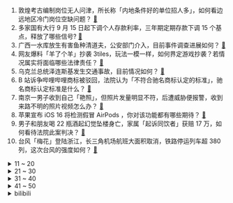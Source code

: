 1. 敦煌考古编制岗位无人问津，所长称「内地条件好的单位招人多」，如何看边远地区冷门岗位空缺问题？ [:link:](https://www.zhihu.com/question/553560682)
2. 多家国有大行 9 月 15 日起下调个人存款利率，三年期定期存款下调 15 个基点，释放了哪些信号? [:link:](https://www.zhihu.com/question/553624722)
3. 广西一水库放生有害鱼种清道夫，公安部门介入，目前事件调查进展如何？ [:link:](https://www.zhihu.com/question/553463722)
4. 网友爆料「羊了个羊」抄袭 3tiles，玩法一模一样，如何界定游戏抄袭？若情况属实将面临哪些法律责任？ [:link:](https://www.zhihu.com/question/553537986)
5. 乌克兰总统泽连斯基发生交通事故，目前情况如何？ [:link:](https://www.zhihu.com/question/553634521)
6. B 站诉争哔哩哔哩商标被驳回，法院认为「不符合驰名商标认定的标准」，驰名商标认定标准是什么？ [:link:](https://www.zhihu.com/question/553518260)
7. 南京一男子收到自己「艳照」，但照片发量明显不符，后遭威胁便报警，收到来路不明的照片视频怎么办？ [:link:](https://www.zhihu.com/question/553494353)
8. 苹果宣布 iOS 16 将检测假冒 AirPods ，你对该功能都有哪些期待？ [:link:](https://www.zhihu.com/question/553356984)
9. 男子和朋友喝 22 瓶酒起幻觉坠楼身亡，家属「起诉同饮者」获赔 17 万，如何看待法院此案判决？ [:link:](https://www.zhihu.com/question/553518593)
10. 台风「梅花」登陆浙江，长三角机场航班大面积取消，铁路停运列车超 380 列，这次台风的强度如何？ [:link:](https://www.zhihu.com/question/553501054)
<details>
<summary>11 ~ 20</summary>

11. 「羊了个羊」太火爆服务器 2 天崩 3 次，网友热议过关太难，哪些因素导致该游戏爆红？ [:link:](https://www.zhihu.com/question/553526017)
12. 为什么我越来越觉得感觉《名侦探柯南》最终会烂尾？ [:link:](https://www.zhihu.com/question/419783228)
13. “我上去就是一拳”怎么翻译成英语？ [:link:](https://www.zhihu.com/question/549566483)
14. 杨超越在《脱口秀大会》第五季中的表现怎么样？ [:link:](https://www.zhihu.com/question/553400706)
15. 世卫组织估计至少 1700 万欧洲人被新冠后遗症困扰，有哪些信息值得关注？ [:link:](https://www.zhihu.com/question/553597586)
16. 集美大学新生开学典礼，校长喊话「没有家国情怀，就不要考公」，如何看待这一建议？ [:link:](https://www.zhihu.com/question/552730178)
17. 能否分享一张你最喜欢的风景照片？ [:link:](https://www.zhihu.com/question/539059472)
18. 假设两个人分别以60%光速相背向运动，那么其中两者的相对速度不是超越光速了吗？ [:link:](https://www.zhihu.com/question/552944964)
19. 已经高二了，现在字体是奶酪体怎么办？ [:link:](https://www.zhihu.com/question/523717315)
20. 为什么很多人宁愿买 iPhone14 都不愿加 2000 买 iPhone14Pro? [:link:](https://www.zhihu.com/question/552708238)
</details>
<details>
<summary>21 ~ 30</summary>

21. 河北一女子求职问五险被嘲讽 「你以为你来当公务员呢」，求职者如何维护自己正当权益？ [:link:](https://www.zhihu.com/question/553345002)
22. 如何看待女方悔婚拒退彩礼，男子挂横幅寻人？ [:link:](https://www.zhihu.com/question/553408128)
23. 如何评价2022年9月新发布的Geforce RTX3060 8G版显卡？ [:link:](https://www.zhihu.com/question/553281766)
24. 人大代表建议牙体治疗费用纳入医保，国家医保局答复「加强口腔种植类医疗服务价格管理」，将带来哪些影响？ [:link:](https://www.zhihu.com/question/553470608)
25. 女子花 28 万委托表哥乡下建房，惊喜收房 380 平，农村巨资建房行为划算吗？为何建造成本如此低？ [:link:](https://www.zhihu.com/question/553489018)
26. 比特币周二重挫逾 10% ，全网 24 小时 7 万人爆仓，近 28 亿元蒸发，发生了什么？ [:link:](https://www.zhihu.com/question/553469940)
27. 空军直升机在泸定抗震救灾中的「单轮悬停」，这个操作难度系数有多大？ [:link:](https://www.zhihu.com/question/553383156)
28. 为什么所有的人际关系里，只要我不主动就没有人主动找我? [:link:](https://www.zhihu.com/question/498191369)
29. 如何看待屠杀阿富汗平民的澳军士兵，受邀参加英女王葬礼？ [:link:](https://www.zhihu.com/question/553455873)
30. 如何看待高速服务区餐厅里「老鼠在包子旁悠闲理毛」？高速服务区的卫生情况如何监督？ [:link:](https://www.zhihu.com/question/553278801)
</details>
<details>
<summary>31 ~ 40</summary>

31. 怎么看待华为 Mate 50 在国内和 iPhone 14 形成竞争？ [:link:](https://www.zhihu.com/question/552439236)
32. 为什么特斯拉抛弃激光雷达，而国内车企却纷纷上车？L2级别是否需要激光雷达？ [:link:](https://www.zhihu.com/question/553136250)
33. 广东人为什么不喜欢吃辣？ [:link:](https://www.zhihu.com/question/30259238)
34. 学生党，想入手一块平板，千元左右，有什么推荐？ [:link:](https://www.zhihu.com/question/374811858)
35. 苏州市区全域放开购房，外地人购买首套房「无需社保或个税证明」，这对当地房地产市场有哪些影响？ [:link:](https://www.zhihu.com/question/553591846)
36. 坚持每天写代码，真的能提高编程水平吗？ [:link:](https://www.zhihu.com/question/553442941)
37. 如何看待新风空调与非新风空调？你认为 TCL 新风空调小蓝翼 II 好用吗？ [:link:](https://www.zhihu.com/question/553389664)
38. 2022 Google 开发者大会以 「共码未来」为主题，分享了哪些技术更新、最新趋势？ [:link:](https://www.zhihu.com/question/553520522)
39. 十一黄金周，你有什么宅家/出行快乐小 Tips？ [:link:](https://www.zhihu.com/question/553291253)
40. 如何评价《脱口秀大会》第五季第三期 （下）？ [:link:](https://www.zhihu.com/question/553595796)
</details>
<details>
<summary>41 ~ 50</summary>

41. 大一大二可以为考研做什么准备？ [:link:](https://www.zhihu.com/question/59611334)
42. 2022 年你手机里最舍不得删的那张相片有什么故事？ [:link:](https://www.zhihu.com/question/541637731)
43. 相亲与谈恋爱有什么区别？ [:link:](https://www.zhihu.com/question/553004631)
44. 为什么净水器成为越来越多人追求健康生活「喝好水」的首选？ [:link:](https://www.zhihu.com/question/553412528)
45. 「你饿不饿啊，我煮碗面给你吃啊」，除了深夜里的一碗面，还有哪些可以快速安慰灵魂的美食？ [:link:](https://www.zhihu.com/question/553472070)
46. 程序员要进入Google、Amazon这样的顶级IT公司，需要达到什么样的技术水平？ [:link:](https://www.zhihu.com/question/23942086)
47. 台风「梅花」移入江苏减弱为强热带风暴，9 月 15 日晚将再登山东沿海，目前情况如何？ [:link:](https://www.zhihu.com/question/553635043)
48. 「羊了个羊」否认抄袭，称游戏使用的是最基础玩法，用户自有判断，如何看待这一回应？ [:link:](https://www.zhihu.com/question/553598528)
49. 什么是氛围感？为什么近几年似乎大家都在追捧这个词汇？ [:link:](https://www.zhihu.com/question/551177252)
50. 如何快速学习python，学好python？ [:link:](https://www.zhihu.com/question/518052251)
</details><details>
<summary>bilibili</summary>

1. 醒狮酥，但是老虎版，且翻车Plus版... [:link:](//www.bilibili.com/video/BV1NG41137um)
2. 你们要的100万粉丝女装来了 [:link:](//www.bilibili.com/video/BV11e411T7hm)
3. 张 三 诱 捕 器 [:link:](//www.bilibili.com/video/BV17T411M7gs)
4. 这还能是.......地铁跑酷！?保安被辞职的原因找到了 [:link:](//www.bilibili.com/video/BV12a411u7QB)
5. 能不能在法庭上整活 [:link:](//www.bilibili.com/video/BV1SD4y1q7zD)
6. 鸡：你都留下指纹了，还说问题不大？ [:link:](//www.bilibili.com/video/BV1uG41137hz)
7. 苍兰诀番外:太可惜了！同心咒怎么可以不这样用几次就结束了呢？！ [:link:](//www.bilibili.com/video/BV11d4y137Vn)
8. 苏联黑帮如何在美国逃税【神奇组织02】 [:link:](//www.bilibili.com/video/BV1cP4y1o7G3)
9. 王小美，似我的心上人！！ [:link:](//www.bilibili.com/video/BV1Nd4y1971Z)
10. 今晚不走是小狗 [:link:](//www.bilibili.com/video/BV1nt4y1j7m9)
<details>
<summary>11 ~ 20</summary>

11. 如果她是个女孩纸那一定很酷吧！ [:link:](//www.bilibili.com/video/BV14B4y137r7)
12. 本来开开心心的 [:link:](//www.bilibili.com/video/BV1aP411G79B)
13. 三斤的小猫，五斤的可爱！ [:link:](//www.bilibili.com/video/BV1bW4y1B7bL)
14. 《广 式 扣 肉 饭》 [:link:](//www.bilibili.com/video/BV1CB4y1n7Lz)
15. 和好朋友一起吃个火锅 [:link:](//www.bilibili.com/video/BV1B14y1e7Ss)
16. 这摆在家里，不得是最吸睛的？ [:link:](//www.bilibili.com/video/BV1id4y137qq)
17. 快四年没回国的我，忽然出现在家！我妈差点打死我 [:link:](//www.bilibili.com/video/BV1fT411M7d2)
18. 【方舟手书动画】罗德岛女子掰手腕大赛 [:link:](//www.bilibili.com/video/BV17e4y1a7zm)
19. 穿粉色蓬蓬裙的男人 [:link:](//www.bilibili.com/video/BV1JV4y1p7GT)
20. 你以为警察蜀黍都很正经，事实就是这样的 [:link:](//www.bilibili.com/video/BV1KV4y1g7x1)
</details>
<details>
<summary>21 ~ 30</summary>

21. 去年拍了没发的视频，这两天翻出来一看，嚯！跟新的一样！ [:link:](//www.bilibili.com/video/BV1XB4y1J7XW)
22. 《 还 没 录 取 就 被 开 除 了 ...》 [:link:](//www.bilibili.com/video/BV1xP4y1Z7zA)
23. 一顿饭吃掉1w？探店全中国最贵意大利餐厅！到底吃了点啥？ [:link:](//www.bilibili.com/video/BV1hP411G7sw)
24. 老师，但是“火力全开” [:link:](//www.bilibili.com/video/BV16G411V7Wy)
25. 中秋节给女骗子买火车票，让她连夜回家！ [:link:](//www.bilibili.com/video/BV1MB4y1n7fQ)
26. 学弟学妹当自强，自己的行李自己扛 [:link:](//www.bilibili.com/video/BV1Yt4y1L7Tt)
27. 李甫西大夫但是真人版（战甫西大夫） [:link:](//www.bilibili.com/video/BV1SY4y1K7Sa)
28. “这支舞，我只给你一个人跳” [:link:](//www.bilibili.com/video/BV1jD4y1q75B)
29. 你们这群人食不食油饼啊哈哈哈哈哈哈哈 [:link:](//www.bilibili.com/video/BV1yg411m7Dc)
30. 看好了，这才是凡人之躯比肩神明！《雷神4》原作到底有多好看 [:link:](//www.bilibili.com/video/BV1sT411M71D)
</details>
<details>
<summary>31 ~ 40</summary>

31. 不要“做”挑战？（第十六期） [:link:](//www.bilibili.com/video/BV15W4y1i7iM)
32. 「小泽」iPhone 14 Pro系列评测：灵动岛居然不是终极大招？ [:link:](//www.bilibili.com/video/BV1Ae411g7VM)
33. 派蒙：车速太快了啊啊啊啊啊！！【原神动画】 [:link:](//www.bilibili.com/video/BV1tt4y1L7Hu)
34. 【时代少年团】《光环中的少年— “盛夏”》 （上） [:link:](//www.bilibili.com/video/BV1HG4y1q77q)
35. 实体版《海绵宝宝》，终于做出来了！ [:link:](//www.bilibili.com/video/BV1YG4y1z7ku)
36. 老祖宗的审美你不得不服！来看看那些惊艳你的古建筑之美！ [:link:](//www.bilibili.com/video/BV1T24y1Z77M)
37. 他们变身，我也就多看了亿遍而已！ [:link:](//www.bilibili.com/video/BV1HY4y1K7Le)
38. 请选择你的天堂 [:link:](//www.bilibili.com/video/BV1Ee4y1y7WU)
39. 一些较为超前的卖货视频 [:link:](//www.bilibili.com/video/BV1oa411u7WV)
40. 我好像真的嫁到了吸血鬼家族…… [:link:](//www.bilibili.com/video/BV14V4y1g7g3)
</details>
<details>
<summary>41 ~ 50</summary>

41. 谁教你这么聊天的 [:link:](//www.bilibili.com/video/BV1f14y1e7vy)
42. 我不玩了～我柜子动了～ [:link:](//www.bilibili.com/video/BV1pD4y1q7DZ)
43. 国外竟隐藏着未知人种？在外网疯传的“伪人”测试 [:link:](//www.bilibili.com/video/BV1eT411M7is)
44. UP主的夏天第二季 EP1. [:link:](//www.bilibili.com/video/BV1j14y1v7h5)
45. 笑死！狸第一次见人类幼崽，双方轮流破防了 [:link:](//www.bilibili.com/video/BV1WP411G75Y)
46. 这视频绝了，全卡上了 [:link:](//www.bilibili.com/video/BV17G4y1z75J)
47. 3种食材4味调料，这一口国宴东坡肉40年的功夫！ [:link:](//www.bilibili.com/video/BV1J14y1v7Py)
48. “长大后才发现，这么棒的动漫越来越少了......” [:link:](//www.bilibili.com/video/BV1K24y1Z7gk)
49. 安柏声优穿成安柏的样子去必胜客 [:link:](//www.bilibili.com/video/BV1id4y137cG)
50. 叔叔，把女儿嫁给我 [:link:](//www.bilibili.com/video/BV14e411u78t)
</details>
<details>
<summary>51 ~ 60</summary>

51. 师傅说很简单，那就简单做一个大众美食《凉皮》吧！ [:link:](//www.bilibili.com/video/BV1R24y1o7Qa)
52. 花3000做的mod，大家帮看看值不值！ [:link:](//www.bilibili.com/video/BV1dd4y1z7Jo)
53. 我记得好像让她自己包书皮来着 [:link:](//www.bilibili.com/video/BV1BD4y1v7ph)
54. 大胆创新or摆烂升级？iPhone 14 Pro上手评测 [:link:](//www.bilibili.com/video/BV1p14y1v757)
55. 得物×原神｜立「得」百货 [:link:](//www.bilibili.com/video/BV1ea411g7Se)
56. 科目三：白宫陷落 [:link:](//www.bilibili.com/video/BV16d4y137jo)
57. 怎么会有一个公主，不想嫁给王子？？ [:link:](//www.bilibili.com/video/BV1C14y1e7CV)
58. 鸡 翅 牛 逼 症 [:link:](//www.bilibili.com/video/BV1kT411M7n5)
59. MC史上最咸鱼的模组！任何物品都能缝合成一个装备！爆锤末影龙！我的世界Minecraft [:link:](//www.bilibili.com/video/BV1QD4y1q7Sw)
60. “上帝嫉妒你的强大，所以抢走了你的一只手臂” [:link:](//www.bilibili.com/video/BV1vg411m76L)
</details>
<details>
<summary>61 ~ 70</summary>

61. 央妈什么时候才能意识到，这才是国人的审美！ [:link:](//www.bilibili.com/video/BV1Z14y1e7mH)
62. 可能是全网最清楚的睫毛教程 [:link:](//www.bilibili.com/video/BV1dB4y1J7R5)
63. 天津.鸿起来 厨子探店¥202 [:link:](//www.bilibili.com/video/BV1yt4y177Qa)
64. 二胎离婚后终于有了自己的小家，180秒记录装修全过程^_^ [:link:](//www.bilibili.com/video/BV1Bd4y167QB)
65. 注销校园卡 [:link:](//www.bilibili.com/video/BV1WG4y1z7iZ)
66. 文静小女生 [:link:](//www.bilibili.com/video/BV1Xg411m76x)
67. 穿cos服去必胜客没什么，主要是光脚太害羞了！！！！ [:link:](//www.bilibili.com/video/BV1pe4y1a7rC)
68. （女生）疫情在家 简单剃个寸头 [:link:](//www.bilibili.com/video/BV1MP411G7nD)
69. 名字是真晦气，面是真好吃！【凭啥这么贵ep43-毒蛇面馆】 [:link:](//www.bilibili.com/video/BV18B4y1n7w9)
70. 大堂经理处理大厨耍大牌 [:link:](//www.bilibili.com/video/BV1G24y1Z7tU)
</details>
<details>
<summary>71 ~ 80</summary>

71. 【半佛】管早恋的老师，越来越少了。 [:link:](//www.bilibili.com/video/BV1VW4y1i7dT)
72. 【青春补完计划】这还不能让你喜欢上开学？ [:link:](//www.bilibili.com/video/BV1Dg411m7GD)
73. 是时候复习这档综艺的神人们了！笑到头掉的鬼畜宝库【偶像练习生】 [:link:](//www.bilibili.com/video/BV1DY4y1M7Yt)
74. 全世界排名第一的海鲜饭！一年卖2亿份！到底有多好吃？ [:link:](//www.bilibili.com/video/BV1dt4y177zi)
75. 教你们做透明手表 [:link:](//www.bilibili.com/video/BV1fg411S7md)
76. 军训的尴尬瞬间 [:link:](//www.bilibili.com/video/BV1tG4y1z7zo)
77. 当你和你女朋友都不想洗碗时 [:link:](//www.bilibili.com/video/BV1cV4y1g7of)
78. 大雾降温中翻越巴朗山，又不能前进了，只能在废弃房里躺平等待 [:link:](//www.bilibili.com/video/BV1kP411G7gG)
79. 老头：这是我离五杀最近的一秒！ [:link:](//www.bilibili.com/video/BV1GW4y1i78T)
80. 就是这个撩头发！骗我进来追完了一整部剧！【阅片无数Ⅱ 60】 [:link:](//www.bilibili.com/video/BV1xt4y1j7gs)
</details>
<details>
<summary>81 ~ 90</summary>

81. 【动画手书】不好说，可是他真的太帅了 [:link:](//www.bilibili.com/video/BV1PG41137PU)
82. 一刀1000%暴击伤害？！倒数第一也能瞬间秒一切！【垃圾英雄拯救计划】 [:link:](//www.bilibili.com/video/BV1ve4y187eo)
83. 爷们要战斗！ [:link:](//www.bilibili.com/video/BV1G24y1Z7pU)
84. 情商太高，也是一种负担… [:link:](//www.bilibili.com/video/BV1LP411G7bx)
85. “瑜伽裤里装了半家餐厅” [:link:](//www.bilibili.com/video/BV1Pe4y187hK)
86. V 我 50 抽 卡 ！ [:link:](//www.bilibili.com/video/BV16D4y1q7vX)
87. 当被阴阳怪气时，学会这几招让TA哑口无言 [:link:](//www.bilibili.com/video/BV1KG4y1z7pp)
88. 20年前的农村女性，竟狠狠 戳中了我的心 [:link:](//www.bilibili.com/video/BV1KP41157tb)
89. ▰ ▰ ▰ 崩坏3大电影再度来袭——「德计划rE：警报」▰ ▰ ▰ [:link:](//www.bilibili.com/video/BV1CV4y1u7wm)
90. B站速通区UP主 [:link:](//www.bilibili.com/video/BV1CB4y137tS)
</details>
<details>
<summary>91 ~ 100</summary>

91. 一碗炒饭竟然敢卖我五千！这吃一口难道能成仙？ [:link:](//www.bilibili.com/video/BV1zt4y1L7YJ)
92. 大司马去上厕所，出现了这样的画面，弹幕：完美错过 [:link:](//www.bilibili.com/video/BV1sg411m7dK)
93. 遵守承诺，军训版（原皮）新宝岛他终于来了！ [:link:](//www.bilibili.com/video/BV1VP411H7Bu)
94. 火柴人短篇系列 - 篮球 [:link:](//www.bilibili.com/video/BV13P411G7nb)
95. 也许英语并不珍贵，但英语主播是我的工作，我更需要注重发音，接受大家的检验，希望我们的国际传播力量越来越强 [:link:](//www.bilibili.com/video/BV1ka411u7Vz)
96. 这是小孩可以玩的？【反人类设计】 [:link:](//www.bilibili.com/video/BV1UP4y1Z7QY)
97. 离别前，就跳一支舞吧... [:link:](//www.bilibili.com/video/BV1qt4y1L72T)
98. “那部电影很有趣”高级单词-第47集 [:link:](//www.bilibili.com/video/BV1Ye411u7M1)
99. 塔塔开！ [:link:](//www.bilibili.com/video/BV1mt4y1L7Du)
100. 枪猛还是人猛 [:link:](//www.bilibili.com/video/BV1LW4y1i7rK)
</details></details>